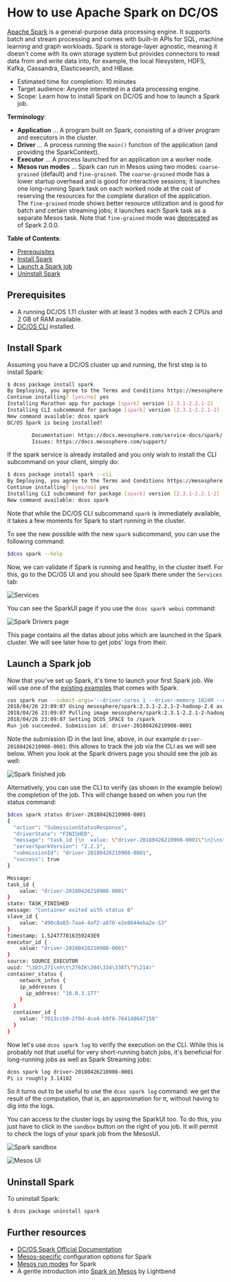 # How to use Apache Spark on DC/OS

[Apache Spark](https://spark.apache.org/) is a general-purpose data processing engine. It supports batch and stream processing and comes with built-in APIs for SQL, machine learning and graph workloads. Spark is storage-layer agnostic, meaning it doesn't come with its own storage system but provides connectors to read data from and write data into, for example, the local filesystem, HDFS, Kafka, Cassandra, Elasticsearch, and HBase.

- Estimated time for completion: 10 minutes
- Target audience: Anyone interested in a data processing engine.
- Scope: Learn how to install Spark on DC/OS and how to launch a Spark job. 

**Terminology**:

- **Application** ... A program built on Spark, consisting of a driver program and executors in the cluster.
- **Driver** ... A process running the `main()` function of the application (and providing the SparkContext).
- **Executor** ... A process launched for an application on a worker node.
- **Mesos run modes** ... Spark can run in Mesos using two modes: `coarse-grained` (default) and `fine-grained`. The `coarse-grained` mode has a lower startup overhead and is good for interactive sessions; it launches one long-running Spark task on each worked node at the cost of reserving the resources for the complete duration of the application. The `fine-grained` mode shows better resource utilization and is good for batch and certain streaming jobs; it launches each Spark task as a separate Mesos task. Note that `fine-grained` mode was [deprecated](https://spark.apache.org/docs/latest/running-on-mesos.html#fine-grained-deprecated) as of Spark 2.0.0.

**Table of Contents**:

- [Prerequisites](#prerequisites)
- [Install Spark](#install-spark)
- [Launch a Spark job](#launch-a-spark-job)
- [Uninstall Spark](#uninstall-spark)

## Prerequisites

- A running DC/OS 1.11 cluster with at least 3 nodes with each 2 CPUs and 2 GB of RAM available.
- [DC/OS CLI](https://dcos.io/docs/1.11/cli/install/) installed.

## Install Spark

Assuming you have a DC/OS cluster up and running, the first step is to install Spark:

```bash
$ dcos package install spark
By Deploying, you agree to the Terms and Conditions https://mesosphere.com/catalog-terms-conditions/#certified-services
Continue installing? [yes/no] yes
Installing Marathon app for package [spark] version [2.3.1-2.2.1-2]
Installing CLI subcommand for package [spark] version [2.3.1-2.2.1-2]
New command available: dcos spark
DC/OS Spark is being installed!

        Documentation: https://docs.mesosphere.com/service-docs/spark/
        Issues: https://docs.mesosphere.com/support/
```

If the spark service is already installed and you only wish to install the CLI subcommand on your client, simply do:

```bash
$ dcos package install spark --cli
By Deploying, you agree to the Terms and Conditions https://mesosphere.com/catalog-terms-conditions/#certified-services
Continue installing? [yes/no] yes
Installing CLI subcommand for package [spark] version [2.3.1-2.2.1-2]
New command available: dcos spark
```

Note that while the DC/OS CLI subcommand `spark` is immediately available, it takes a few moments for Spark to start running in the cluster.

To see the new possible with the new `spark` subcommand, you can use the following command:

```bash
$dcos spark --help
```

Now, we can validate if Spark is running and healthy, in the cluster itself. For this, go to the DC/OS UI and you should see Spark there under the `Services` tab:

![Services](img/services.png)

You can see the SparkUI page if you use the `dcos spark webui` command:

![Spark Drivers page](img/spark-drivers.png)

This page contains all the datas about jobs which are launched in the Spark cluster. We will see later how to get jobs' logs from their.

## Launch a Spark job

Now that you've set up Spark, it's time to launch your first Spark job. We will use one of the [existing examples](https://github.com/apache/spark/blob/master/examples/src/main/scala/org/apache/spark/examples/SparkPi.scala) that comes with Spark.


```bash
cos spark run --submit-args='--driver-cores 1 --driver-memory 1024M --class org.apache.spark.examples.SparkPi https://downloads.mesosphere.com/spark/assets/spark-examples_2.10-1.4.0-SNAPSHOT.jar 30'
2018/04/26 23:09:07 Using mesosphere/spark:2.3.1-2.2.1-2-hadoop-2.6 as the image for the driver
2018/04/26 23:09:07 Pulling image mesosphere/spark:2.3.1-2.2.1-2-hadoop-2.6 for executors, by default. To bypass set spark.mesos.executor.docker.forcePullImage=false
2018/04/26 23:09:07 Setting DCOS_SPACE to /spark
Run job succeeded. Submission id: driver-20180426210908-0001
```

Note the submission ID in the last line, above, in our example `driver-20180426210908-0001`: this allows to track the job via the CLI as we will see below. When you look at the Spark drivers page you should see the job as well:

![Spark finished job](img/spark-finished-job.png)

Alternatively, you can use the CLI to verify (as shown in the example below) the completion of the job.  This will change based on when you run the status command:

```bash
$dcos spark status driver-20180426210908-0001
{
  "action": "SubmissionStatusResponse",
  "driverState": "FINISHED",
  "message": "task_id {\n  value: \"driver-20180426210908-0001\"\n}\nstate: TASK_FINISHED\nmessage: \"Container exited with status 0\"\nslave_id {\n  value: \"490c8a83-7aa4-4af2-a870-e2e8644eba2e-S3\"\n}\ntimestamp: 1.524777016359243E9\nexecutor_id {\n  value: \"driver-20180426210908-0001\"\n}\nsource: SOURCE_EXECUTOR\nuuid: \"\\303\\271\\nh\\t\\276IK\\204\\334\\336T\\\"Y\\214)\"\ncontainer_status {\n  network_infos {\n    ip_addresses {\n      ip_address: \"10.0.3.177\"\n    }\n  }\n  container_id {\n    value: \"7013ccb9-2f0d-4ce4-b9f8-764140647150\"\n  }\n}\n",
  "serverSparkVersion": "2.2.1",
  "submissionId": "driver-20180426210908-0001",
  "success": true
}

Message:
task_id {
    value: "driver-20180426210908-0001"
}
state: TASK_FINISHED
message: "Container exited with status 0"
slave_id {
    value: "490c8a83-7aa4-4af2-a870-e2e8644eba2e-S3"
}
timestamp: 1.524777016359243E9
executor_id {
    value: "driver-20180426210908-0001"
}
source: SOURCE_EXECUTOR
uuid: "\303\271\nh\t\276IK\204\334\336T\"Y\214)"
container_status {
    network_infos {
    ip_addresses {
      ip_address: "10.0.3.177"
    }
  }
  container_id {
    value: "7013ccb9-2f0d-4ce4-b9f8-764140647150"
  }
}

```

Now let's use `dcos spark log` to verify the execution on the CLI. While this is probably not that useful for very short-running batch jobs, it's beneficial for long-running jobs as well as Spark Streaming jobs:

```bash
dcos spark log driver-20180426210908-0001
Pi is roughly 3.14102
```

So it turns out to be useful to use the `dcos spark log` command: we get the result of the computation, that is, an approximation for π, without having to dig into the logs.

You can access to the cluster logs by using the SparkUI too. To do this, you just have to click in the `sandbox` button on the right of you job. It will permit to check the logs of your spark job from the MesosUI.

![Spark sandbox](img/spark-sandbox.png)

![Mesos UI](img/mesos-ui.png)


## Uninstall Spark

To uninstall Spark:

```bash
$ dcos package uninstall spark
```

## Further resources

- [DC/OS Spark Official Documentation](https://docs.mesosphere.com/service-docs/spark/)
- [Mesos-specific](https://spark.apache.org/docs/latest/running-on-mesos.html#configuration) configuration options for Spark
- [Mesos run modes](https://spark.apache.org/docs/latest/running-on-mesos.html#mesos-run-modes) for Spark
- A gentle introduction into [Spark on Mesos](http://www.slideshare.net/Typesafe_Inc/how-to-deploy-apache-spark-to-mesosdcos) by Lightbend
